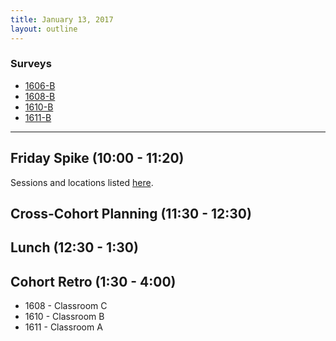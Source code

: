 ```yaml
---
title: January 13, 2017
layout: outline
---
```



### Surveys
* [1606-B](https://goo.gl/forms/rCdX1OgIzV92MDoP2)
* [1608-B](https://goo.gl/forms/3tB5gGgdAFi9XMQM2)
* [1610-B](https://goo.gl/forms/cBmtU18Jxz4DPSCD3)
* [1611-B](https://docs.google.com/a/casimircreative.com/forms/d/1Ea4So4SHWho-DVSasgFMOPs4MvmqHq-KRU6by7o2A7o/edit)

***

## Friday Spike (10:00 - 11:20)

Sessions and locations listed [here](https://docs.google.com/spreadsheets/d/1K5JRLoSOHwv4SqE3B6uuXNFuZ9chn3Xop_9fpB9Wyh4/edit?usp=sharing).

## Cross-Cohort Planning (11:30 - 12:30)

## Lunch (12:30 - 1:30)

## Cohort Retro (1:30 - 4:00)

* 1608 - Classroom C
* 1610 - Classroom B
* 1611 - Classroom A
